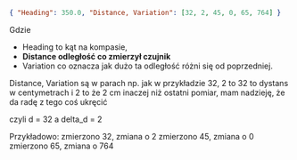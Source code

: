 ```json
{ "Heading": 350.0, "Distance, Variation": [32, 2, 45, 0, 65, 764] } 
```

Gdzie 
- Heading to kąt na kompasie,
- **Distance odległość co zmierzył czujnik** 
- Variation co oznacza jak dużo ta odległość różni się od poprzedniej. 

Distance, Variation są w parach np. jak w przykładzie 32, 2 to 32 to dystans w centymetrach i 2 to że 2 cm inaczej niż ostatni pomiar, mam nadzieję, że da radę z tego coś ukręcić

czyli d = 32
a delta_d = 2

Przykładowo:
zmierzono 32, zmiana o 2
zmierzono 45, zmiana o 0 
zmierzono 65, zmiana o 764

